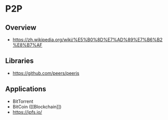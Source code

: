 # P2P

## Overview

- https://zh.wikipedia.org/wiki/%E5%B0%8D%E7%AD%89%E7%B6%B2%E8%B7%AF

## Libraries

- https://github.com/peers/peerjs

## Applications

- BitTorrent
- BitCoin ([[Blockchain]])
- https://ipfs.io/
